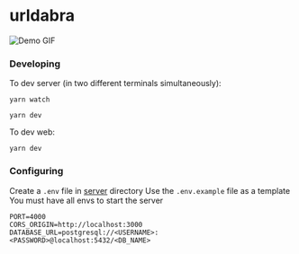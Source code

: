 # urldabra

![Demo GIF](https://github.com/jeremiahvuong/urldabra/blob/main/demo.gif)

### Developing

To dev server (in two different terminals simultaneously):

```
yarn watch
```

```
yarn dev
```

To dev web:

```
yarn dev
```

### Configuring

Create a `.env` file in [server](https://github.com/jeremiahvuong/url-s/tree/main/server) directory
Use the `.env.example` file as a template
You must have all envs to start the server

```
PORT=4000
CORS_ORIGIN=http://localhost:3000
DATABASE_URL=postgresql://<USERNAME>:<PASSWORD>@localhost:5432/<DB_NAME>
```
